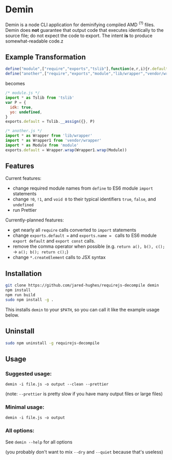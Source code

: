 # Demin

Demin is a node CLI application for deminifying compiled AMD <sup>(?)</sup> files. Demin does **not** guarantee that output code that executes identically to the source file; do not expect the code to export. The intent **is** to produce somewhat-readable code.z

## Example Transformation

<!-- prettier-ignore-start -->
```js
define("module",["require","exports","tslib"],function(e,r,i){r.default=i.__assign({},{idk:!0,yo:void 0})})
define("another",["require","exports","module","lib/wrapper","vendor/wrapper"],function(e,r,i,o,d){r.default=o.wrap(d.wrap(i))})
```
<!-- prettier-ignore-end -->

becomes

```js
/* module.js */
import * as Tslib from 'tslib'
var P = {
  idk: true,
  yo: undefined,
}
exports.default = Tslib.__assign({}, P)

/* another.js */
import * as Wrapper from 'lib/wrapper'
import * as Wrapper1 from 'vendor/wrapper'
import * as Module from 'module'
exports.default = Wrapper.wrap(Wrapper1.wrap(Module))
```

## Features

Current features:

- change required module names from `define` to ES6 module `import` statements
- change `!0`, `!1`, and `void 0` to their typical identifiers `true`, `false`, and `undefined`
- run Prettier

Currently-planned features:

- get nearly all `require` calls converted to `import` statements
- change `exports.default =` and `exports.name = ` calls to ES6 module `export default` and `export const` calls.
- remove the comma operator when possible (e.g. `return a(), b(), c();` → `a(); b(); return c();`)
- change `*.createElement` calls to JSX syntax

## Installation

```bash
git clone https://github.com/jared-hughes/requirejs-decompile demin
npm install
npm run build
sudo npm install -g .
```

This installs `demin` to your `$PATH`, so you can call it like the example usage below.

## Uninstall

```bash
sudo npm uninstall -g requirejs-decompile
```

## Usage

### Suggested usage:

`demin -i file.js -o output --clean --prettier`

(note: `--prettier` is pretty slow if you have many output files or large files)

### Minimal usage:

`demin -i file.js -o output`

### All options:

See `demin --help` for all options

(you probably don't want to mix `--dry` and `--quiet` because that's useless)
